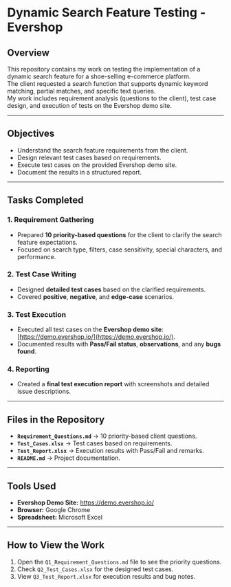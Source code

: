 # Dynamic Search Feature Testing - Evershop

## Overview
This repository contains my work on testing the implementation of a dynamic search feature for a shoe-selling e-commerce platform.  
The client requested a search function that supports dynamic keyword matching, partial matches, and specific text queries.  
My work includes requirement analysis (questions to the client), test case design, and execution of tests on the Evershop demo site.

---

## Objectives
- Understand the search feature requirements from the client.
- Design relevant test cases based on requirements.
- Execute test cases on the provided Evershop demo site.
- Document the results in a structured report.

---

## Tasks Completed

### 1. Requirement Gathering
- Prepared **10 priority-based questions** for the client to clarify the search feature expectations.
- Focused on search type, filters, case sensitivity, special characters, and performance.

### 2. Test Case Writing
- Designed **detailed test cases** based on the clarified requirements.
- Covered **positive**, **negative**, and **edge-case** scenarios.

### 3. Test Execution
- Executed all test cases on the **Evershop demo site**: [https://demo.evershop.io/](https://demo.evershop.io/).
- Documented results with **Pass/Fail status**, **observations**, and any **bugs found**.

### 4. Reporting
- Created a **final test execution report** with screenshots and detailed issue descriptions.

---

## Files in the Repository
- **`Requirement_Questions.md`** → 10 priority-based client questions.
- **`Test_Cases.xlsx`** → Test cases based on requirements.
- **`Test_Report.xlsx`** → Execution results with Pass/Fail and remarks.
- **`README.md`** → Project documentation.

---

## Tools Used
- **Evershop Demo Site:** https://demo.evershop.io/
- **Browser:** Google Chrome
- **Spreadsheet:** Microsoft Excel 

---

## How to View the Work
1. Open the `Q1_Requirement_Questions.md` file to see the priority questions.
2. Check `Q2_Test_Cases.xlsx` for the designed test cases.
3. View `Q3_Test_Report.xlsx` for execution results and bug notes.

